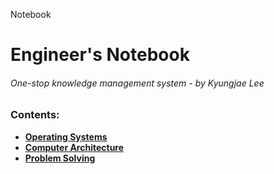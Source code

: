Notebook

# Engineer's Notebook

###### One-stop knowledge management system - by Kyungjae Lee



### Contents: 

* **<a href="./operating-systems">Operating Systems</a>**
* **<a href="./computer-architecture">Computer Architecture</a>**
* **<a href="./problem-solving">Problem Solving</a>**
